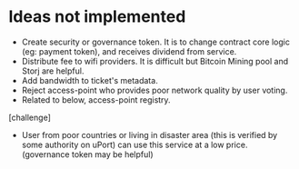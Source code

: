 # Ideas not implemented

- Create security or governance token. It is to change contract core logic (eg: payment token), and receives dividend from service.
- Distribute fee to wifi providers. It is difficult but Bitcoin Mining pool and Storj are helpful.
- Add bandwidth to ticket's metadata.
- Reject access-point who provides poor network quality by user voting.
- Related to below, access-point registry.

[challenge]
- User from poor countries or living in disaster area (this is verified by some authority on uPort) can use this service at a low price. (governance token may be helpful)

